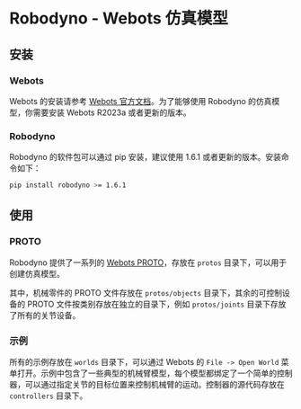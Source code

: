 # Robodyno - Webots 仿真模型

## 安装

### Webots

Webots 的安装请参考 [Webots 官方文档](https://cyberbotics.com/doc/guide/installation-procedure)。为了能够使用 Robodyno 的仿真模型，你需要安装 Webots R2023a 或者更新的版本。

### Robodyno

Robodyno 的软件包可以通过 pip 安装，建议使用 1.6.1 或者更新的版本。安装命令如下：

```bash
pip install robodyno >= 1.6.1
```

## 使用

### PROTO

Robodyno 提供了一系列的 [Webots PROTO](https://cyberbotics.com/doc/reference/proto)，存放在 `protos` 目录下，可以用于创建仿真模型。

其中，机械零件的 PROTO 文件存放在 `protos/objects` 目录下，其余的可控制设备的 PROTO 文件按类别存放在独立的目录下，例如 `protos/joints` 目录下存放了所有的关节设备。

### 示例

所有的示例存放在 `worlds` 目录下，可以通过 Webots 的 `File -> Open World` 菜单打开。示例中包含了一些典型的机械臂模型，每个模型都绑定了一个简单的控制器，可以通过指定关节的目标位置来控制机械臂的运动。控制器的源代码存放在 `controllers` 目录下。
